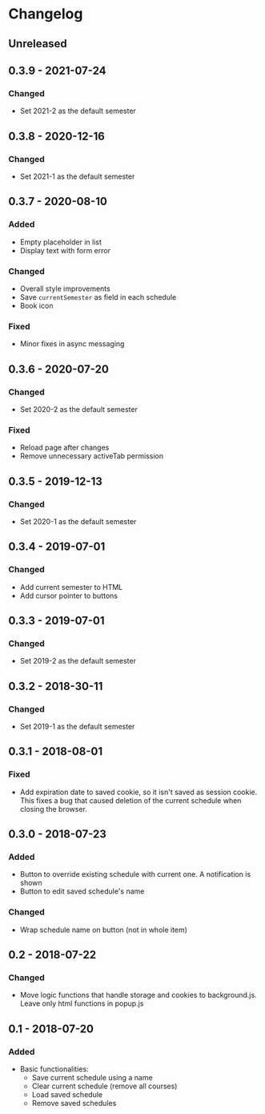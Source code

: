 # Changelog

## Unreleased


## 0.3.9 - 2021-07-24
### Changed
* Set 2021-2 as the default semester



## 0.3.8 - 2020-12-16
### Changed
* Set 2021-1 as the default semester



## 0.3.7 - 2020-08-10
### Added
* Empty placeholder in list
* Display text with form error

### Changed
* Overall style improvements
* Save `currentSemester` as field in each schedule
* Book icon

### Fixed
* Minor fixes in async messaging



## 0.3.6 - 2020-07-20
### Changed
* Set 2020-2 as the default semester

### Fixed
* Reload page after changes
* Remove unnecessary activeTab permission



## 0.3.5 - 2019-12-13
### Changed
* Set 2020-1 as the default semester


## 0.3.4 - 2019-07-01
### Changed
* Add current semester to HTML
* Add cursor pointer to buttons


## 0.3.3 - 2019-07-01
### Changed
* Set 2019-2 as the default semester


## 0.3.2 - 2018-30-11
### Changed
* Set 2019-1 as the default semester


## 0.3.1 - 2018-08-01
### Fixed
* Add expiration date to saved cookie, so it isn't saved as session cookie. This fixes a bug that caused deletion of the current schedule when closing the browser.

## 0.3.0 - 2018-07-23
### Added
* Button to override existing schedule with current one. A notification is shown
* Button to edit saved schedule's name

### Changed
* Wrap schedule name on button (not in whole item)

## 0.2 - 2018-07-22
### Changed
* Move logic functions that handle storage and cookies to background.js. Leave only html functions in popup.js

## 0.1 - 2018-07-20
### Added
* Basic functionalities:
  - Save current schedule using a name
  - Clear current schedule (remove all courses)
  - Load saved schedule
  - Remove saved schedules
